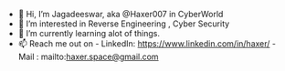 - 👋 Hi, I’m Jagadeeswar, aka @Haxer007 in CyberWorld
- 👀 I’m interested in Reverse Engineering , Cyber Security
- 🌱 I’m currently learning alot of things.
- 📫 Reach me out on 
          - LinkedIn: https://www.linkedin.com/in/haxer/
          - Mail    : mailto:haxer.space@gmail.com

<!---
Haxer007/Haxer007 is a ✨ special ✨ repository because its `README.md` (this file) appears on your GitHub profile.
You can click the Preview link to take a look at your changes.
--->
